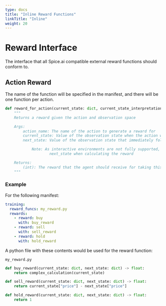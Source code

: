```yaml
---
type: docs
title: "Inline Reward Functions"
linkTitle: "Inline"
weight: 20
---
```


# Reward Interface

The interface that all Spice.ai compatible external reward functions should conform to.

## Action Reward

The name of the function will be specified in the manifest, and there will be one function per action.

```python
def reward_for_action(current_state: dict, current_state_interpretations: list, next_state: dict, next_state_interpretations: list) -> float:
    """
    Returns a reward given the action and observation space

    Args:
        action_name: The name of the action to generate a reward for
        current_state: Value of the observation state when the action was recommended
        next_state: Value of the observation state that immediately follows current_state

            Note: As interactive environments are not fully supported, it may not make sense to use
                    next_state when calculating the reward

    Returns:
        (int): The reward that the agent should receive for taking this action.
    """
```

### Example

For the following manifest:

```yaml
training:
  reward_funcs: my_reward.py
  rewards:
    - reward: buy
      with: buy_reward
    - reward: sell
      with: sell_reward
    - reward: hold
      with: hold_reward
```

A python file with these contents would be used for the reward function:

`my_reward.py`

```python
def buy_reward(current_state: dict, next_state: dict) -> float:
    return complex_calculation(current_state)

def sell_reward(current_state: dict, next_state: dict) -> float:
    return current_state["price"] - next_state["price"]

def hold_reward(current_state: dict, next_state: dict) -> float:
    return 1
```
